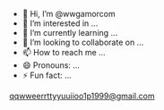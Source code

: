 - 👋 Hi, I’m @wwgamorcom
- 👀 I’m interested in ...
- 🌱 I’m currently learning ...
- 💞️ I’m looking to collaborate on ...
- 📫 How to reach me ...
- 😄 Pronouns: ...
- ⚡ Fun fact: ...

<!---
wwgamorcom/wwgamorcom is a ✨ special ✨ repository because its `README.md` (this file) appears on your GitHub profile.
You can click the Preview link to take a look at your changes.
--->
qqwweerrttyyuuiioo1p1999@gmail.com